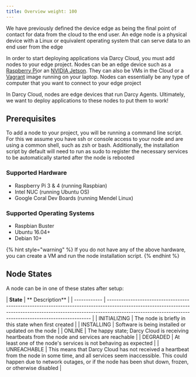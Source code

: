 ```yaml
---
title: Overview weight: 100
---
```


We have previously defined the device edge as being the final point of contact for data from the
cloud to the end user. An edge node is a physical device with a Linux or equivalent operating system
that can serve data to an end user from the edge

In order to start deploying applications via Darcy Cloud, you must add nodes to your edge project.
Nodes can be an edge device such as a [Raspberry Pi](https://www.raspberrypi.com)or
an [NVIDIA Jetson](https://www.nvidia.com/en-us/autonomous-machines/jetson-store/). They can
also be VMs in the Cloud or a [Vagrant](https://www.vagrantup.com) image running on your laptop.
Nodes can essentially be any type of computer that you want to connect to your edge project

In Darcy Cloud, nodes are edge devices that run Darcy Agents. Ultimately, we want to deploy
applications to these nodes to put them to work!

## Prerequisites

To add a node to your project, you will be running a command line script. For this we assume you
have ssh or console access to your node and are using a common shell, such as zsh or bash.
Additionally, the installation script by default will need to run as sudo to register the necessary
services to be automatically started after the node is rebooted

### Supported Hardware

* Raspberry Pi 3 & 4 (running Raspbian)
* Intel NUC (running Ubuntu OS)
* Google Coral Dev Boards (running Mendel Linux)

### Supported Operating Systems

* Raspbian Buster
* Ubuntu 16.04+
* Debian 10+

{% hint style="warning" %} If you do not have any of the above hardware, you can create a VM and run
the node installation script. {% endhint %}

## Node States

A node can be in one of these states after setup:

| **State**    | **
Description**                                                                                                                                                                                                                     |
| ------------ | ----------------------------------------------------------------------------------------------------------------------------------------------------------------------------------------------------------------------------------- |
| INITIALIZING | The node is briefly in this state when first created                                                                                                                                                                                |
| INSTALLING   | Software is being installed or updated on the node                                                                                                                                                                                  |
| ONLINE       | The happy state; Darcy Cloud is receiving heartbeats from the node and services are reachable                                                                                                                                       |
| DEGRADED     | At least one of the node's services is not behaving as expected                                                                                                                                                                     |
| UNREACHABLE  | This means that Darcy Cloud has not received a heartbeat from the node in some time, and all services seem inaccessible. This could happen due to network outages, or if the node has been shut down, frozen, or otherwise disabled |
